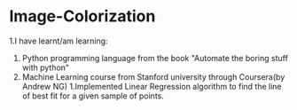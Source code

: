 # Image-Colorization
1.I have learnt/am learning:
  1. Python programming language from the book "Automate the boring stuff with python"
  2. Machine Learning course from Stanford university through Coursera(by Andrew NG)
1.Implemented Linear Regression algorithm to find the line of best fit for a given sample of points.
